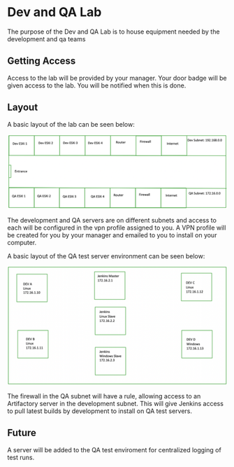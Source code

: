 # Dev and QA Lab

The purpose of the Dev and QA Lab is to house equipment needed by the development and qa teams

## Getting Access

Access to the lab will be provided by your manager.  Your door badge will be given access to the lab.
You will be notified when this is done.

## Layout

A basic layout of the lab can be seen below:

![Dev and QA Lab Layout](images/dev-qa-lab-layout.png)

The development and QA servers are on different subnets and access to each will be configured in the vpn profile assigned to you.
A VPN profile will be created for you by your manager and emailed to you to install on your computer.

A basic layout of the QA test server environment can be seen below:

![QA Test Server Environment](images/qa-test-boxes-layout.png)

The firewall in the QA subnet will have a rule, allowing access to an Artifactory server in the development subnet.  This will give Jenkins
access to pull latest builds by development to install on QA test servers.

## Future

A server will be added to the QA test enviroment for centralized logging of test runs.